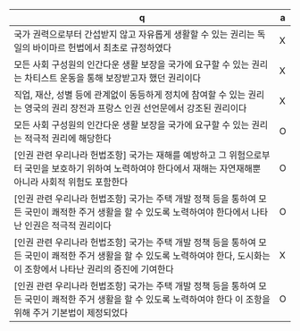 q | a
---|---
국가 권력으로부터 간섭받지 않고 자유롭게 생활할 수 있는 권리는 독일의 바이마르 헌법에서 최초로 규정하였다	| X
모든 사회 구성원의 인간다운 생활 보장을 국가에 요구할 수 있는 권리는 차티스트 운동을 통해 보장받고자 했던 권리이다	| X
직업, 재산, 성별 등에 관계없이 동등하게 정치에 참여할 수 있는 권리는 영국의 권리 장전과 프랑스 인권 선언문에서 강조된 권리이다	| X
모든 사회 구성원의 인간다운 생활 보장을 국가에 요구할 수 있는 권리는 적극적 권리에 해당한다	| O
[인권 관련 우리나라 헌법조항] 국가는 재해를 예방하고 그 위험으로부터 국민을 보호하기 위하여 노력하여야 한다에서 재해는 자연재해뿐 아니라 사회적 위험도 포함한다	| O
[인권 관련 우리나라 헌법조항] 국가는 주택 개발 정책 등을 통하여 모든 국민이 쾌적한 주거 생활을 할 수 있도록 노력하여야 한다에서 나타난 인권은 적극적 권리이다	| O
[인권 관련 우리나라 헌법조항] 국가는 주택 개발 정책 등을 통하여 모든 국민이 쾌적한 주거 생활을 할 수 있도록 노력하여야 한다, 도시화는 이 조항에서 나타난 권리의 증진에 기여한다	| X
[인권 관련 우리나라 헌법조항] 국가는 주택 개발 정책 등을 통하여 모든 국민이 쾌적한 주거 생활을 할 수 있도록 노력하여야 한다 이 조항을 위해 주거 기본법이 제정되었다	| O
